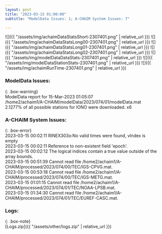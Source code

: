 ```yaml
---
layout: post
title: "2023-03-15 01:00:00"
subtitle: "ModelData Issues: 1; A-CHAIM System Issues: 7"

---
```


![]({{ "/assets/img/achaimDataStatsShort-2307401.png" | relative_url }})
![]({{ "/assets/img/achaimDataStatsLong00-2307401.png" | relative_url }})
![]({{ "/assets/img/achaimDataStatsLong01-2307401.png" | relative_url }})
![]({{ "/assets/img/achaimDataStatsLong02-2307401.png" | relative_url }})
![]({{ "/assets/img/modelDataDataStats-2307401.png" | relative_url }})
![]({{ "/assets/img/modelDataStationStats-2307401.png" | relative_url }})
![]({{ "/assets/img/achaimRunTime-2307401.png" | relative_url }})

### ModelData Issues:  
  
{: .box-warning}  
 ModelData report for 15-Mar-2023 01:05:07   
 /home2/achaim1/A-CHAIM/modelData/2023/074/01/modelData.mat   
 2.1277% of all possible stations for IONO were downloaded. x6   
  
### A-CHAIM System Issues:  
  
{: .box-error}  
2023-03-15 00:02:11 RINEX303o:No valid times were found, vIndex is empty  
2023-03-15 00:02:11 Reference to non-existent field 'epoch'.  
2023-03-15 00:02:12 The logical indices contain a true value outside of the array bounds.  
2023-03-15 00:51:39 Cannot read file /home2/achaim1/A-CHAIM/processed/2023/074/00/TEC/IGS-CPVG.mat.  
2023-03-15 00:53:18 Cannot read file /home2/achaim1/A-CHAIM/processed/2023/074/00/TEC/IGS-METG.mat.  
2023-03-15 01:01:15 Cannot read file /home2/achaim1/A-CHAIM/processed/2023/074/01/TEC/NOAA-LPSB.mat.  
2023-03-15 01:34:30 Cannot read file /home2/achaim1/A-CHAIM/processed/2023/074/01/TEC/EUREF-CASC.mat.  

### Logs:  
  
{: .box-note}  
[Logs.zip]({{ "/assets/other/logs.zip" | relative_url }})  
